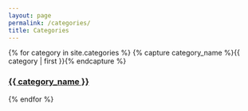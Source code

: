 ```yaml
---
layout: page
permalink: /categories/
title: Categories
---
```


<div class="container">
    <!--Row with three equal columns-->
    <div class="row">
        {% for category in site.categories %}
            {% capture category_name %}{{ category | first }}{% endcapture %}
            <a class="col-md-4 archive-group" href="{{ site.baseurl }}{{ category_name }}">
                <div id="#{{ category_name | slugize }}"></div>
                <h3 class="category-head">{{ category_name }}</h3>
                <p name="{{ category_name | slugize }}"></p>
            </a>
        {% endfor %}
    </div>
</div>